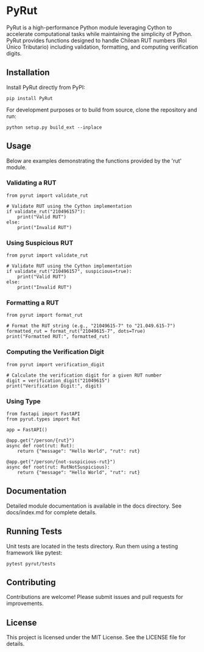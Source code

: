 # PyRut

PyRut is a high-performance Python module leveraging Cython to accelerate computational tasks while maintaining the simplicity of Python. PyRut provides functions designed to handle Chilean RUT numbers (Rol Único Tributario) including validation, formatting, and computing verification digits.

## Installation

Install PyRut directly from PyPI:

    pip install PyRut

For development purposes or to build from source, clone the repository and run:

    python setup.py build_ext --inplace

## Usage

Below are examples demonstrating the functions provided by the 'rut' module.

### Validating a RUT

    from pyrut import validate_rut

    # Validate RUT using the Cython implementation
    if validate_rut("210496157"):
        print("Valid RUT")
    else:
        print("Invalid RUT")

### Using Suspicious RUT

    from pyrut import validate_rut

    # Validate RUT using the Cython implementation
    if validate_rut("210496157", suspicious=true):
        print("Valid RUT")
    else:
        print("Invalid RUT")

### Formatting a RUT

    from pyrut import format_rut

    # Format the RUT string (e.g., "21049615-7" to "21.049.615-7")
    formatted_rut = format_rut("21049615-7", dots=True)
    print("Formatted RUT:", formatted_rut)

### Computing the Verification Digit

    from pyrut import verification_digit

    # Calculate the verification digit for a given RUT number
    digit = verification_digit("21049615")
    print("Verification Digit:", digit)


### Using Type

    from fastapi import FastAPI
    from pyrut.types import Rut

    app = FastAPI()

    @app.get("/person/{rut}")
    async def root(rut: Rut):
        return {"message": "Hello World", "rut": rut}

    @app.get("/person/{not-suspicious-rut}")
    async def root(rut: RutNotSuspicious):
        return {"message": "Hello World", "rut": rut}



## Documentation

Detailed module documentation is available in the docs directory. See docs/index.md for complete details.

## Running Tests

Unit tests are located in the tests directory. Run them using a testing framework like pytest:

    pytest pyrut/tests



## Contributing

Contributions are welcome! Please submit issues and pull requests for improvements.

## License

This project is licensed under the MIT License. See the LICENSE file for details.
